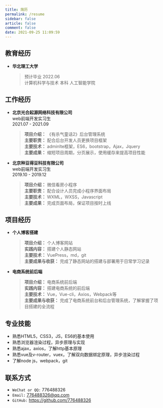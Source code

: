 ```yaml
---
title: 简历
permalink: /resume
sidebar: false
article: false
comment: false
date: 2021-09-25 11:09:59
---
```

## 教育经历
- **华北理工大学**
    > 预计毕业 2022.06         
    > 计算机科学与技术 本科 人工智能学院      

## 工作经历
- **北京光合起源网络科技有限公司**              
  web前端开发实习生         
  2021.07 - 2021.09       
  > **项目介绍：** 《有杀气童话2》后台管理系统        
  > **主要职责：** 配合后台开发人员更换项目框架       
  > **主要技术：** adminlte框架，ES6，bootstrap，Ajax，Jquery       
  > **主要成果：** 缩短项目周期，分页展示，使用缓存来提高项目性能       

- **北京种豆得豆科技有限公司**      
   web前端开发实习生      
   2019.10 - 2019.12        
  > **项目介绍：** 微信看房小程序       
  > **主要职责：** 配合设计人员完成小程序界面布局       
  > **主要技术：** WXML，WXSS，Javascript       
  > **主要成果：** 完成页面布局，保证项目按时上线     

## 项目经历
- **个人博客搭建**
  > **项目介绍：** 个人博客网站       
  > **实践内容：** 搭建个人静态网站           
  > **主要技术：** VuePress，md，git        
  > **主要成果与收获：** 完成了静态网站的搭建与部署用于日常学习记录       

- **电商系统前后端**
  > **项目介绍：** 电商系统前后端       
  > **实践内容：** 搭建电商系统的前后端       
  > **主要技术：** Vue，Vue-cli，Axios，Webpack等       
  > **主要成果与收获：** 完成了电商系统前台和后台管理系统，了解掌握了项目搭建的全流程       
## 专业技能
- 熟悉HTML5，CSS3，JS，ES6的基本使用
- 熟悉浏览器渲染过程，异步原理与实现
- 熟悉ajax，axios，了解http基本原理
- 熟悉vue及v-router，vuex，了解双向数据绑定原理，异步渲染过程
- 了解node js，webpack，git
## 联系方式

- `WeChat or QQ:` <a :href="qqUrl" class='qq'>776488326</a>
- `Email:`  <a href="mailto:776488326@qq.com">776488326@qq.com</a>
- `GitHub:` <https://github.com/776488326>


<script>
  export default {
    data(){
      return {
        qqUrl: 'tencent://message/?uin=776488326&Site=&Menu=yes'
      }
    },
    mounted(){
      const flag =  navigator.userAgent.match(/(phone|pad|pod|iPhone|iPod|ios|iPad|Android|Mobile|BlackBerry|IEMobile|MQQBrowser|JUC|Fennec|wOSBrowser|BrowserNG|WebOS|Symbian|Windows Phone)/i);
      if(flag){
        this.qqUrl = 'mqqwpa://im/chat?chat_type=wpa&uin=776488326&version=1&src_type=web&web_src=oicqzone.com'
      }
    }
  }
</script>
